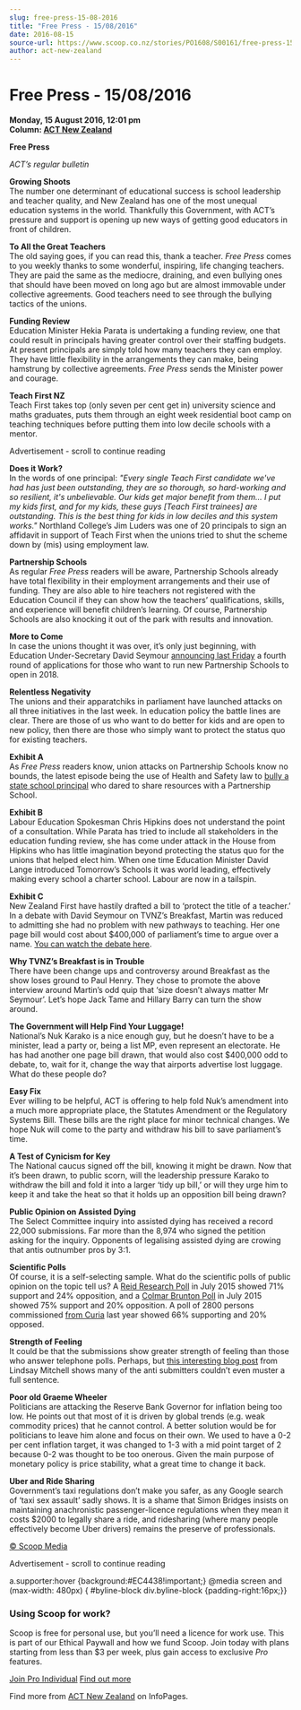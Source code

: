 ```yaml
---
slug: free-press-15-08-2016
title: "Free Press - 15/08/2016"
date: 2016-08-15
source-url: https://www.scoop.co.nz/stories/PO1608/S00161/free-press-15082016.htm
author: act-new-zealand
---
```

Free Press - 15/08/2016
=======================

**Monday, 15 August 2016, 12:01 pm**  
**Column: [ACT New Zealand](https://info.scoop.co.nz/ACT_New_Zealand)**

  
**Free Press**

_ACT’s regular bulletin_  

  
**Growing Shoots**  
The number one determinant of educational success is school leadership and teacher quality, and New Zealand has one of the most unequal education systems in the world. Thankfully this Government, with ACT’s pressure and support is opening up new ways of getting good educators in front of children.

**To All the Great Teachers**  
The old saying goes, if you can read this, thank a teacher. _Free Press_ comes to you weekly thanks to some wonderful, inspiring, life changing teachers. They are paid the same as the mediocre, draining, and even bullying ones that should have been moved on long ago but are almost immovable under collective agreements. Good teachers need to see through the bullying tactics of the unions.

**Funding Review**  
Education Minister Hekia Parata is undertaking a funding review, one that could result in principals having greater control over their staffing budgets. At present principals are simply told how many teachers they can employ. They have little flexibility in the arrangements they can make, being hamstrung by collective agreements. _Free Press_ sends the Minister power and courage.

**Teach First NZ**  
Teach First takes top (only seven per cent get in) university science and maths graduates, puts them through an eight week residential boot camp on teaching techniques before putting them into low decile schools with a mentor.

Advertisement - scroll to continue reading





**Does it Work?**  
In the words of one principal: _"Every single Teach First candidate we've had has just been outstanding, they are so thorough, so hard-working and so resilient, it's unbelievable. Our kids get major benefit from them… I put my kids first, and for my kids, these guys \[Teach First trainees\] are outstanding. This is the best thing for kids in low deciles and this system works."_ Northland College’s Jim Luders was one of 20 principals to sign an affidavit in support of Teach First when the unions tried to shut the scheme down by (mis) using employment law.

**Partnership Schools**  
As regular _Free Press_ readers will be aware, Partnership Schools already have total flexibility in their employment arrangements and their use of funding. They are also able to hire teachers not registered with the Education Council if they can show how the teachers’ qualifications, skills, and experience will benefit children’s learning. Of course, Partnership Schools are also knocking it out of the park with results and innovation.

**More to Come**  
In case the unions thought it was over, it’s only just beginning, with Education Under-Secretary David Seymour [announcing last Friday](http://www.act.org.nz/sites/all/modules/civicrm/extern/url.php?u=14466&qid=3550672) a fourth round of applications for those who want to run new Partnership Schools to open in 2018.

**Relentless Negativity**  
The unions and their apparatchiks in parliament have launched attacks on all three initiatives in the last week. In education policy the battle lines are clear. There are those of us who want to do better for kids and are open to new policy, then there are those who simply want to protect the status quo for existing teachers.

**Exhibit A**  
As _Free Press_ readers know, union attacks on Partnership Schools know no bounds, the latest episode being the use of Health and Safety law to [bully a state school principal](http://www.act.org.nz/sites/all/modules/civicrm/extern/url.php?u=14467&qid=3550672) who dared to share resources with a Partnership School.

**Exhibit B**  
Labour Education Spokesman Chris Hipkins does not understand the point of a consultation. While Parata has tried to include all stakeholders in the education funding review, she has come under attack in the House from Hipkins who has little imagination beyond protecting the status quo for the unions that helped elect him. When one time Education Minister David Lange introduced Tomorrow’s Schools it was world leading, effectively making every school a charter school. Labour are now in a tailspin.

**Exhibit C**  
New Zealand First have hastily drafted a bill to ‘protect the title of a teacher.’ In a debate with David Seymour on TVNZ’s Breakfast, Martin was reduced to admitting she had no problem with new pathways to teaching. Her one page bill would cost about $400,000 of parliament’s time to argue over a name. [You can watch the debate here](http://www.act.org.nz/sites/all/modules/civicrm/extern/url.php?u=14468&qid=3550672).

**Why TVNZ’s Breakfast is in Trouble**  
There have been change ups and controversy around Breakfast as the show loses ground to Paul Henry. They chose to promote the above interview around Martin’s odd quip that ‘size doesn’t always matter Mr Seymour’. Let’s hope Jack Tame and Hillary Barry can turn the show around.

**The Government will Help Find Your Luggage!**  
National’s Nuk Karako is a nice enough guy, but he doesn’t have to be a minister, lead a party or, being a list MP, even represent an electorate. He has had another one page bill drawn, that would also cost $400,000 odd to debate, to, wait for it, change the way that airports advertise lost luggage. What do these people do?

**Easy Fix**  
Ever willing to be helpful, ACT is offering to help fold Nuk’s amendment into a much more appropriate place, the Statutes Amendment or the Regulatory Systems Bill. These bills are the right place for minor technical changes. We hope Nuk will come to the party and withdraw his bill to save parliament’s time.

**A Test of Cynicism for Key**  
The National caucus signed off the bill, knowing it might be drawn. Now that it’s been drawn, to public scorn, will the leadership pressure Karako to withdraw the bill and fold it into a larger ‘tidy up bill,’ or will they urge him to keep it and take the heat so that it holds up an opposition bill being drawn?

**Public Opinion on Assisted Dying**  
The Select Committee inquiry into assisted dying has received a record 22,000 submissions. Far more than the 8,974 who signed the petition asking for the inquiry. Opponents of legalising assisted dying are crowing that antis outnumber pros by 3:1.

**Scientific Polls**  
Of course, it is a self-selecting sample. What do the scientific polls of public opinion on the topic tell us? A [Reid Research Poll](http://www.act.org.nz/sites/all/modules/civicrm/extern/url.php?u=14469&qid=3550672) in July 2015 showed 71% support and 24% opposition, and a [Colmar Brunton Poll](http://www.act.org.nz/sites/all/modules/civicrm/extern/url.php?u=14470&qid=3550672) in July 2015 showed 75% support and 20% opposition. A poll of 2800 persons commissioned [from Curia](http://www.act.org.nz/sites/all/modules/civicrm/extern/url.php?u=14471&qid=3550672) last year showed 66% supporting and 20% opposed.

**Strength of Feeling**  
It could be that the submissions show greater strength of feeling than those who answer telephone polls. Perhaps, but [this interesting blog post](http://www.act.org.nz/sites/all/modules/civicrm/extern/url.php?u=14472&qid=3550672) from Lindsay Mitchell shows many of the anti submitters couldn’t even muster a full sentence.

**Poor old Graeme Wheeler**  
Politicians are attacking the Reserve Bank Governor for inflation being too low. He points out that most of it is driven by global trends (e.g. weak commodity prices) that he cannot control. A better solution would be for politicians to leave him alone and focus on their own. We used to have a 0-2 per cent inflation target, it was changed to 1-3 with a mid point target of 2 because 0-2 was thought to be too onerous. Given the main purpose of monetary policy is price stability, what a great time to change it back.

**Uber and Ride Sharing**  
Government’s taxi regulations don’t make you safer, as any Google search of ‘taxi sex assault’ sadly shows. It is a shame that Simon Bridges insists on maintaining anachronistic passenger-licence regulations when they mean it costs $2000 to legally share a ride, and ridesharing (where many people effectively become Uber drivers) remains the preserve of professionals.

[© Scoop Media](http://www.scoop.co.nz/about/terms.html)  

Advertisement - scroll to continue reading



a.supporter:hover {background:#EC4438!important;} @media screen and (max-width: 480px) { #byline-block div.byline-block {padding-right:16px;}}

### Using Scoop for work?

Scoop is free for personal use, but you’ll need a licence for work use. This is part of our Ethical Paywall and how we fund Scoop. Join today with plans starting from less than $3 per week, plus gain access to exclusive _Pro_ features.  
  
[Join Pro Individual](https://pro.scoop.co.nz/Individual/?from=ProIn24) [Find out more](https://pro.scoop.co.nz/using-scoop-for-work/?from=ProIn24)

Find more from [ACT New Zealand](https://info.scoop.co.nz/ACT_New_Zealand) on InfoPages.
